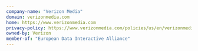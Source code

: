 ```yaml
---
company-name: "Verizon Media"
domain: verizonmedia.com
home: https://www.verizonmedia.com
privacy-policy: https://www.verizonmedia.com/policies/us/en/verizonmedia/privacy/index.html
owned-by: Verizon
member-of: "European Data Interactive Alliance"
---
```




